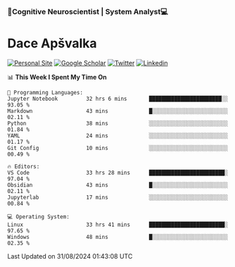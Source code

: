 ### 🧠Cognitive Neuroscientist | System Analyst💻
# Dace Apšvalka

[![Personal Site](https://img.shields.io/badge/website-teal?style=for-the-badge&logo=About.me&logoColor=white)](https://dcdace.net/)
[![Google Scholar](https://img.shields.io/badge/Scholar-yellow?style=for-the-badge&logo=googlescholar&logoColor=ffffff)](https://scholar.google.com/citations?hl=en&user=W8q0HBkAAAAJ&view_op=list_works&sortby=pubdate)
[![Twitter](https://img.shields.io/badge/Twitter-1DA1F2?logo=twitter&logoColor=white&style=for-the-badge)](https://twitter.com/dcdace)
[![Linkedin](https://img.shields.io/badge/linkedin-0077B5?logo=linkedin&logoColor=white&style=for-the-badge)](https://www.linkedin.com/in/dace-apsvalka/)

<!--
[![Dace's wakatime stats](https://github-readme-stats.vercel.app/api/wakatime?username=dcdace&theme=react&layout=compact&custom_title=Coding+past+7+days&v=2)](https://github.com/dcdace/dcdace)


[![github](https://img.shields.io/github/followers/dcdace?logo=github&style=plastic)](https://github.com/dcdace?tab=followers "GitHub followers")
[![wakatime](https://wakatime.com/badge/user/6e7556d3-b1db-4eef-a7e8-9bad735fc27e.svg?style=plastic?v=2)](https://wakatime.com/@6e7556d3-b1db-4eef-a7e8-9bad735fc27e "Total time coded since Feb 28 2022")

[![twitter](https://img.shields.io/twitter/follow/dcdace?label=followers&logo=twitter&color=%23007ec6&style=plastic)](https://twitter.com/dcdace "Twitter followers")

[![Dace's languages](https://github-readme-stats-one-nu-13.vercel.app/api/top-langs/?username=dcdace&langs_count=10&theme=nord&layout=compact)](https://github.com/anuraghazra/github-readme-stats) 
[![Dace's GitHub stats](https://github-readme-stats-one-nu-13.vercel.app/api?username=dcdace&theme=dracula&hide=prs,issues&count_private=true&show_icons=true&hide_rank=true&include_all_commits=true&hide_title=false&custom_title=GitHub+Stats)](https://github.com/anuraghazra/github-readme-stats)
-->

<!--START_SECTION:waka-->
📊 **This Week I Spent My Time On** 

```text
💬 Programming Languages: 
Jupyter Notebook         32 hrs 6 mins       ███████████████████████░░   93.05 % 
Markdown                 43 mins             █░░░░░░░░░░░░░░░░░░░░░░░░   02.11 % 
Python                   38 mins             ░░░░░░░░░░░░░░░░░░░░░░░░░   01.84 % 
YAML                     24 mins             ░░░░░░░░░░░░░░░░░░░░░░░░░   01.17 % 
Git Config               10 mins             ░░░░░░░░░░░░░░░░░░░░░░░░░   00.49 % 

🔥 Editors: 
VS Code                  33 hrs 28 mins      ████████████████████████░   97.04 % 
Obsidian                 43 mins             █░░░░░░░░░░░░░░░░░░░░░░░░   02.11 % 
Jupyterlab               17 mins             ░░░░░░░░░░░░░░░░░░░░░░░░░   00.84 % 

💻 Operating System: 
Linux                    33 hrs 41 mins      ████████████████████████░   97.65 % 
Windows                  48 mins             █░░░░░░░░░░░░░░░░░░░░░░░░   02.35 % 
```


 Last Updated on 31/08/2024 01:43:08 UTC
<!--END_SECTION:waka-->


